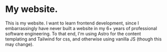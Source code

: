 # My website.

This is my website. I want to learn frontend development, since I embarrassingly have never
built a website in my 6+ years of professional software engineering. To that end, I'm
using Astro for the content templating and Tailwind for css, and otherwise using vanilla
JS (though this may change).
